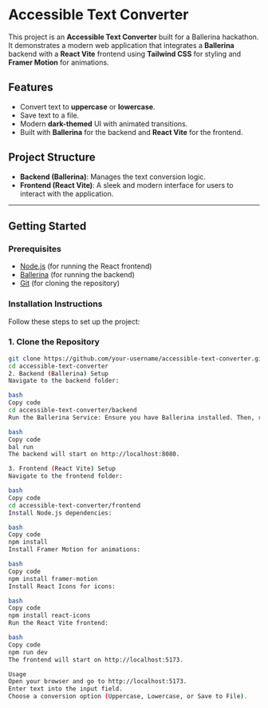 # Accessible Text Converter

This project is an **Accessible Text Converter** built for a Ballerina hackathon. It demonstrates a modern web application that integrates a **Ballerina** backend with a **React Vite** frontend using **Tailwind CSS** for styling and **Framer Motion** for animations.

## Features
- Convert text to **uppercase** or **lowercase**.
- Save text to a file.
- Modern **dark-themed** UI with animated transitions.
- Built with **Ballerina** for the backend and **React Vite** for the frontend.

## Project Structure

- **Backend (Ballerina)**: Manages the text conversion logic.
- **Frontend (React Vite)**: A sleek and modern interface for users to interact with the application.

---

## Getting Started

### Prerequisites

- [Node.js](https://nodejs.org/) (for running the React frontend)
- [Ballerina](https://ballerina.io/) (for running the backend)
- [Git](https://git-scm.com/) (for cloning the repository)

### Installation Instructions

Follow these steps to set up the project:

### 1. Clone the Repository

```bash
git clone https://github.com/your-username/accessible-text-converter.git
cd accessible-text-converter
2. Backend (Ballerina) Setup
Navigate to the backend folder:

bash
Copy code
cd accessible-text-converter/backend
Run the Ballerina Service: Ensure you have Ballerina installed. Then, run the following command:

bash
Copy code
bal run
The backend will start on http://localhost:8080.

3. Frontend (React Vite) Setup
Navigate to the frontend folder:

bash
Copy code
cd accessible-text-converter/frontend
Install Node.js dependencies:

bash
Copy code
npm install
Install Framer Motion for animations:

bash
Copy code
npm install framer-motion
Install React Icons for icons:

bash
Copy code
npm install react-icons
Run the React Vite frontend:

bash
Copy code
npm run dev
The frontend will start on http://localhost:5173.

Usage
Open your browser and go to http://localhost:5173.
Enter text into the input field.
Choose a conversion option (Uppercase, Lowercase, or Save to File).
